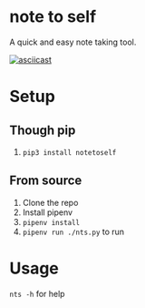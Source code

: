 # note to self
A quick and easy note taking tool.

[![asciicast](https://asciinema.org/a/NmKMKV6efl8H2Li62piWKlISo.png)](https://asciinema.org/a/NmKMKV6efl8H2Li62piWKlISo)

# Setup

## Though pip
1. `pip3 install notetoself`

## From source
1. Clone the repo
2. Install pipenv
3. `pipenv install`
4. `pipenv run ./nts.py` to run

# Usage
`nts -h` for help

